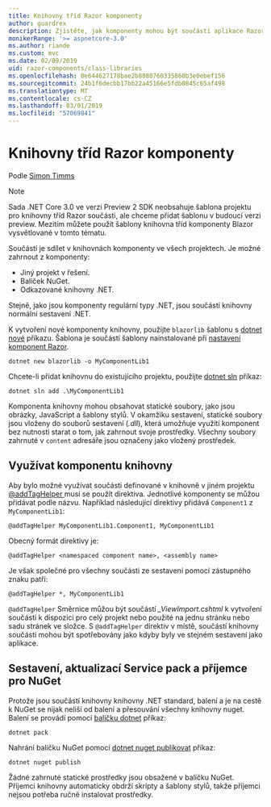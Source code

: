 ```yaml
---
title: Knihovny tříd Razor komponenty
author: guardrex
description: Zjistěte, jak komponenty mohou být součástí aplikace Razor komponenty z externí komponenta knihovny.
monikerRange: '>= aspnetcore-3.0'
ms.author: riande
ms.custom: mvc
ms.date: 02/09/2019
uid: razor-components/class-libraries
ms.openlocfilehash: 0e644627178bae2b8880760335860b3e0ebef156
ms.sourcegitcommit: 24b1f6decbb17bb22a45166e5fdb0845c65af498
ms.translationtype: MT
ms.contentlocale: cs-CZ
ms.lasthandoff: 03/01/2019
ms.locfileid: "57069841"
---
```

# <a name="razor-components-class-libraries"></a>Knihovny tříd Razor komponenty

Podle [Simon Timms](https://github.com/stimms)

> [!NOTE]
> Sada .NET Core 3.0 ve verzi Preview 2 SDK neobsahuje šablona projektu pro knihovny tříd Razor součásti, ale chceme přidat šablonu v budoucí verzi preview. Mezitím můžete použít šablony knihovna tříd komponenty Blazor vysvětlované v tomto tématu.

Součástí je sdílet v knihovnách komponenty ve všech projektech. Je možné zahrnout z komponenty:

* Jiný projekt v řešení.
* Balíček NuGet.
* Odkazované knihovny .NET.

Stejně, jako jsou komponenty regulární typy .NET, jsou součástí knihovny normální sestavení .NET.

K vytvoření nové komponenty knihovny, použijte `blazorlib` šablonu s [dotnet nové](/dotnet/core/tools/dotnet-new) příkazu. Šablona je součástí šablony nainstalované při [nastavení komponent Razor](xref:razor-components/get-started).

```console
dotnet new blazorlib -o MyComponentLib1
```

Chcete-li přidat knihovnu do existujícího projektu, použijte [dotnet sln](/dotnet/core/tools/dotnet-sln) příkaz:

```console
dotnet sln add .\MyComponentLib1
```

Komponenta knihovny mohou obsahovat statické soubory, jako jsou obrázky, JavaScript a šablony stylů. V okamžiku sestavení, statické soubory jsou vloženy do souborů sestavení (*.dll*), která umožňuje využití komponent bez nutnosti starat o tom, jak zahrnout svoje prostředky. Všechny soubory zahrnuté v `content` adresáře jsou označeny jako vložený prostředek. 

## <a name="consume-a-library-component"></a>Využívat komponentu knihovny

Aby bylo možné využívat součásti definované v knihovně v jiném projektu [ @addTagHelper ](/aspnet/core/mvc/views/tag-helpers/intro#add-helper-label) musí se použít direktiva. Jednotlivé komponenty se můžou přidávat podle názvu. Například následující direktivy přidává `Component1` z `MyComponentLib1`:

```cshtml
@addTagHelper MyComponentLib1.Component1, MyComponentLib1
```

Obecný formát direktivy je:

```cshtml
@addTagHelper <namespaced component name>, <assembly name>
```

Je však společné pro všechny součásti ze sestavení pomocí zástupného znaku patří:

```cshtml
@addTagHelper *, MyComponentLib1
```

`@addTagHelper` Směrnice můžou být součástí *_ViewImport.cshtml* k vytvoření součásti k dispozici pro celý projekt nebo použité na jednu stránku nebo sadu stránek ve složce. S `@addTagHelper` direktiv v místě, součástí knihovny součástí mohou být spotřebovány jako kdyby byly ve stejném sestavení jako aplikace. 

## <a name="build-pack-and-ship-to-nuget"></a>Sestavení, aktualizací Service pack a příjemce pro NuGet

Protože jsou součástí knihovny knihovny .NET standard, balení a je na cestě k NuGet se nijak neliší od balení a přesouvání všechny knihovny nuget. Balení se provádí pomocí [balíčku dotnet](/dotnet/core/tools/dotnet-pack) příkaz:

```console
dotnet pack
```

Nahrání balíčku NuGet pomocí [dotnet nuget publikovat](/dotnet/core/tools/dotnet-nuget-push) příkaz:

```console
dotnet nuget publish
```

Žádné zahrnuté statické prostředky jsou obsažené v balíčku NuGet. Příjemci knihovny automaticky obdrží skripty a šablony stylů, takže příjemci nejsou potřeba ručně instalovat prostředky.
